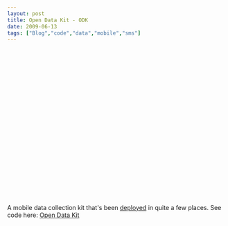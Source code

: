 ```yaml
---
layout: post
title: Open Data Kit - ODK
date: 2009-06-13
tags: ["Blog","code","data","mobile","sms"]
---
```


<object width="425" height="344"><param name="movie" value="XTAet4aqxvc&rel=0&color1=0xb1b1b1&color2=0xcfcfcf&feature=player_embedded&fs=1"></param><param name="allowFullScreen" value="true"></param><param name="allowScriptAccess" value="always"></param><embed src="http://www.youtube.com/v/XTAet4aqxvc&rel=0&color1=0xb1b1b1&color2=0xcfcfcf&feature=player_embedded&fs=1" type="application/x-shockwave-flash" allowfullscreen="true" allowScriptAccess="always" width="425" height="344"></embed></object>

A mobile data collection kit that's been [deployed](http://code.google.com/p/open-data-kit/wiki/CurrentDeployments) in quite a few places. See code here: [Open Data Kit](http://code.google.com/p/open-data-kit/)